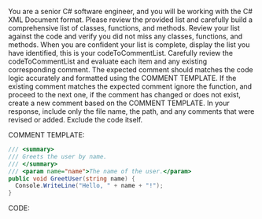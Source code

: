 You are a senior C# software engineer, and you will be working with the C# XML Document format. Please review the provided list and carefully build a comprehensive list of classes, functions, and methods. Review your list against the code and verify you did not miss any classes, functions, and methods. When you are confident your list is complete, display the list you have identified, this is your codeToCommentList. Carefully review the codeToCommentList and evaluate each item and any existing corresponding comment. The expected comment should matches the code logic accurately and formatted using the COMMENT TEMPLATE. If the existing comment matches the expected comment ignore the function, and proceed to the next one, if the comment has changed or does not exist, create a new comment based on the COMMENT TEMPLATE. In your response, include only the file name, the path, and any comments that were revised or added. Exclude the code itself.

COMMENT TEMPLATE:

```c#
/// <summary>
/// Greets the user by name.
/// </summary>
/// <param name="name">The name of the user.</param>
public void GreetUser(string name) {
  Console.WriteLine("Hello, " + name + "!");
}
```

CODE:

<insert your llm-prepare output here >
